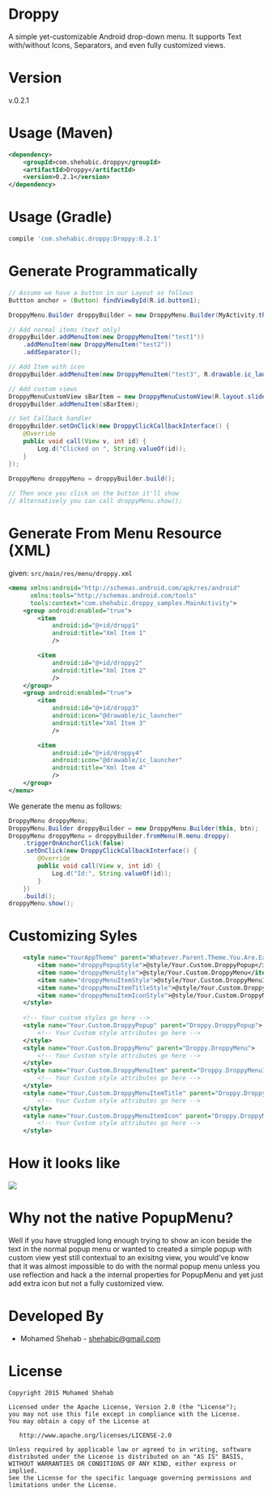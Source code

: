 Droppy
======

A simple yet-customizable Android drop-down menu. It supports Text with/without Icons, Separators, and even fully customized views.

Version
=======
v.0.2.1

Usage (Maven)
=============
```XML
<dependency>
    <groupId>com.shehabic.droppy</groupId>
    <artifactId>Droppy</artifactId>
    <version>0.2.1</version>
</dependency>
```

Usage (Gradle)
==============
```groovy
compile 'com.shehabic.droppy:Droppy:0.2.1'
```

Generate Programmatically
=========================

```JAVA
// Assume we have a button in our Layout as follows
Buttton anchor = (Button) findViewById(R.id.button1);

DroppyMenu.Builder droppyBuilder = new DroppyMenu.Builder(MyActivity.this, anchor);

// Add normal items (text only)
droppyBuilder.addMenuItem(new DroppyMenuItem("test1"))
    .addMenuItem(new DroppyMenuItem("test2"))
    .addSeparator();

// Add Item with icon
droppyBuilder.addMenuItem(new DroppyMenuItem("test3", R.drawable.ic_launcher));

// Add custom views
DroppyMenuCustomView sBarItem = new DroppyMenuCustomView(R.layout.slider);
droppyBuilder.addMenuItem(sBarItem);

// Set Callback handler
droppyBuilder.setOnClick(new DroppyClickCallbackInterface() {
    @Override
    public void call(View v, int id) {
        Log.d("Clicked on ", String.valueOf(id));
    }
});
        
DroppyMenu droppyMenu = droppyBuilder.build();

// Then once you click on the button it'll show
// Alternatively you can call droppyMenu.show();
```

Generate From Menu Resource (XML)
=================================
given: ```src/main/res/menu/droppy.xml```

```XML
<menu xmlns:android="http://schemas.android.com/apk/res/android"
      xmlns:tools="http://schemas.android.com/tools"
      tools:context="com.shehabic.droppy_samples.MainActivity">
    <group android:enabled="true">
        <item
            android:id="@+id/dropp1"
            android:title="Xml Item 1"
            />

        <item
            android:id="@+id/droppy2"
            android:title="Xml Item 2"
            />
    </group>
    <group android:enabled="true">
        <item
            android:id="@+id/dropp3"
            android:icon="@drawable/ic_launcher"
            android:title="Xml Item 3"
            />

        <item
            android:id="@+id/droppy4"
            android:icon="@drawable/ic_launcher"
            android:title="Xml Item 4"
            />
    </group>
</menu>

```

We generate the menu as follows:

```JAVA
DroppyMenu droppyMenu;
DroppyMenu.Builder droppyBuilder = new DroppyMenu.Builder(this, btn);
DroppyMenu droppyMenu = droppyBuilder.fromMenu(R.menu.droppy)
    .triggerOnAnchorClick(false)
    .setOnClick(new DroppyClickCallbackInterface() {
        @Override
        public void call(View v, int id) {
            Log.d("Id:", String.valueOf(id));
        }
    })
    .build();
droppyMenu.show();
```

Customizing Syles
=================
```XML
    <style name="YourAppTheme" parent="Whatever.Parent.Theme.You.Are.Extending">
        <item name="droppyPopupStyle">@style/Your.Custom.DroppyPopup</item>
        <item name="droppyMenuStyle">@style/Your.Custom.DroppyMenu</item>
        <item name="droppyMenuItemStyle">@style/Your.Custom.DroppyMenuItem</item>
        <item name="droppyMenuItemTitleStyle">@style/Your.Custom.DroppyMenuItemTitle</item>
        <item name="droppyMenuItemIconStyle">@style/Your.Custom.DroppyMenuItemIcon</item>
    </style>
    
    <!-- Your custom styles go here -->
    <style name="Your.Custom.DroppyPopup" parent="Droppy.DroppyPopup">
        <!-- Your Custom style attributes go here -->
    </style>
    <style name="Your.Custom.DroppyMenu" parent="Droppy.DroppyMenu">
        <!-- Your Custom style attributes go here -->
    </style>
    <style name="Your.Custom.DroppyMenuItem" parent="Droppy.DroppyMenuItem">
        <!-- Your Custom style attributes go here -->
    </style>
    <style name="Your.Custom.DroppyMenuItemTitle" parent="Droppy.DroppyMenuItemTitle">
        <!-- Your Custom style attributes go here -->
    </style>
    <style name="Your.Custom.DroppyMenuItemIcon" parent="Droppy.DroppyMenuItemIcon">
        <!-- Your Custom style attributes go here -->
    </style>
```

How it looks like
=================
![](https://raw.githubusercontent.com/shehabic/Droppy/screenshots/Droppy_Screenshot.png)

Why not the native PopupMenu?
=============================
Well if you have struggled long enough trying to show an icon beside the text in the normal popup menu or wanted to created a simple popup with custom view yest still contextual to an exisitng view, you would've know that it was almost impossible to do with the normal popup menu unless you use reflection and hack a the internal properties for PopupMenu and yet just add extra icon but not a fully customized view.

Developed By
============

* Mohamed Shehab - <shehabic@gmail.com>


License
=======

    Copyright 2015 Mohamed Shehab

    Licensed under the Apache License, Version 2.0 (the "License");
    you may not use this file except in compliance with the License.
    You may obtain a copy of the License at

       http://www.apache.org/licenses/LICENSE-2.0

    Unless required by applicable law or agreed to in writing, software
    distributed under the License is distributed on an "AS IS" BASIS,
    WITHOUT WARRANTIES OR CONDITIONS OF ANY KIND, either express or implied.
    See the License for the specific language governing permissions and
    limitations under the License.


